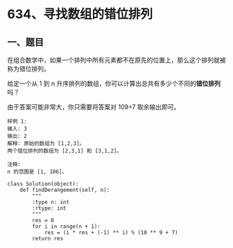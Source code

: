 # 634、寻找数组的错位排列

## 一、题目

在组合数学中，如果一个排列中所有元素都不在原先的位置上，那么这个排列就被称为错位排列。

给定一个从 1 到 n 升序排列的数组，你可以计算出总共有多少个不同的**错位排列**吗？

由于答案可能非常大，你只需要将答案对 109+7 取余输出即可。

```
样例 1:
输入: 3
输出: 2
解释: 原始的数组为 [1,2,3]。
两个错位排列的数组为 [2,3,1] 和 [3,1,2]。

注释:
n 的范围是 [1, 106]。
```





```
class Solution(object):
    def findDerangement(self, n):
        """
        :type n: int
        :rtype: int
        """
        res = 0
        for i in range(n + 1):
            res = (i * res + (-1) ** i) % (10 ** 9 + 7)
        return res
```


